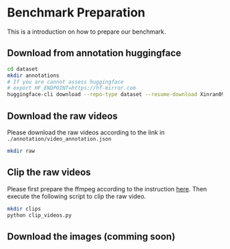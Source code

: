 # Benchmark Preparation 
This is a introduction on how to prepare our benchmark.

## Download from annotation huggingface

```bash
cd dataset
mkdir annotations
# If you are cannot assess huggingface
# export HF_ENDPOINT=https://hf-mirror.com
huggingface-cli download --repo-type dataset --resume-download Xinran0906/CineTechBench --local-dir ./annotation
```

## Download the raw videos 
Please download the raw videos according to the link in `./annotation/video_annotation.json`
```bash
mkdir raw
```

## Clip the raw videos 
Please first prepare the ffmpeg according to the instruction [here](./ffmpeg.md). Then execute the following script to clip the raw video.

```bash
mkdir clips
python clip_videos.py
```

## Download the images (comming soon)
